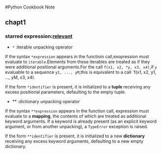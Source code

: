 #Python Cookbook Note

## chapt1

### starred expression:[relevant](http://yaoyao.codes/python/2016/09/25/python-starred-expression)
* `*` :iterable unpacking operator

If the syntax `*expression` appears in the functioin call,exopression must evaluate to `iterable`.Elements from these iterables are treated as if they were additional positional arguments.For the call `f(x1, x2, *y, x3, x4)`,if `y` evaluable to a sequence `y1, ..., yM`,this is equivalent to a call `f(x1, x2, y1, ..., yM, x3, x4).

If the form `*identifier` is present, it is initialized to a **tuple** receiving any excess positional parameters, defaulting to the empty tuple.



* ** :dictionary unpacking operator

If the syntax `**expression` appears in the function call, expression must evaluate to a **mapping**, the contents of which are treated as additional keyword arguments. If a keyword is already present (as an explicit keyword argument, or from another unpacking), a `TypeError` exception is raised.

If the form `**identifier` is present, it is initialized to a new **dictionary** receiving any excess keyword arguments, defaulting to a new empty dictionary.